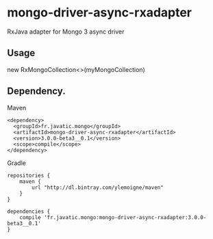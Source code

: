 # mongo-driver-async-rxadapter
RxJava adapter for Mongo 3 async driver

Usage
------
new RxMongoCollection<>(myMongoCollection)


Dependency.
------

Maven

    <dependency>
      <groupId>fr.javatic.mongo</groupId>
      <artifactId>mongo-driver-async-rxadapter</artifactId>
      <version>3.0.0-beta3__0.1</version>
      <scope>compile</scope>
    </dependency>

Gradle

    repositories {
        maven {
            url "http://dl.bintray.com/ylemoigne/maven"
        }
    }

    dependencies {
        compile 'fr.javatic.mongo:mongo-driver-async-rxadapter:3.0.0-beta3__0.1'
    }
